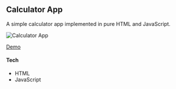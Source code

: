 ## Calculator App
A simple calculator app implemented in pure HTML and JavaScript.

![Calculator App](https://github.com/ivnteterin/calculator/assets/79375552/6c8aba88-44b6-4b43-b4b3-7b5d9c840d51")

[Demo](https://your-demo-link-here.com)


#### Tech
- HTML
- JavaScript
